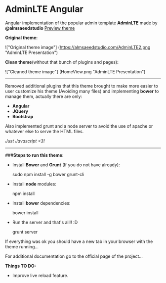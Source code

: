 # AdminLTE Angular


Angular implementation of the popular admin template **AdminLTE** made by **@almsaeedstudio** [Preview theme](https://almsaeedstudio.com/preview)

**Original theme:**

!["Original theme image"] (https://almsaeedstudio.com/AdminLTE2.png "AdminLTE Presentation")

**Clean theme**(without that bunch of plugins and pages)**:**

!["Cleaned theme image"] (HomeView.png "AdminLTE Presentation")


----------


Removed additional plugins that this theme brought to make more easier to user customize his theme (Avoiding many files) and implementing **bower** to manage them, actually there are only:

 - **Angular**
 - **JQuery**
 - **Bootstrap**

Also implemented grunt and a node server to avoid the use of apache or whatever else to serve the HTML files.

*Just Javascript <3!*


----------


###**Steps to run this theme:**

 - Install **Bower** and **Grunt** (If you do not have already):

    sudo npm install -g bower grunt-cli

 - Install **node** modules:

    npm install

 - Install **bower** dependencies:

    bower install

 - Run the server and that's all!! :D

    grunt server

If everything was ok you should have a new tab in your browser with the theme running...

For additional documentation go to the official page of the project...

**Things TO DO:**

 - Improve live reload feature.

